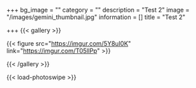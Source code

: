 +++
bg_image = ""
category = ""
description = "Test 2"
image = "/images/gemini_thumbnail.jpg"
information = []
title = "Test 2"

+++
{{< gallery >}}

{{< figure src="https://imgur.com/5Y8uI0K" link="https://imgur.com/T05llPp" >}}

{{< /gallery >}}

{{< load-photoswipe >}}